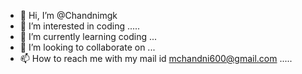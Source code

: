 - 👋 Hi, I’m @Chandnimgk
- 👀 I’m interested in coding .....
- 🌱 I’m currently learning coding ...
- 💞️ I’m looking to collaborate on ...
- 📫 How to reach me with my mail id mchandni600@gmail.com
.....
<!---
Chandnimgk/Chandnimgk is a ✨ special ✨ repository because its `README.md` (this file) appears on your GitHub profile.
You can click the Preview link to take a look at your changes.
--->
